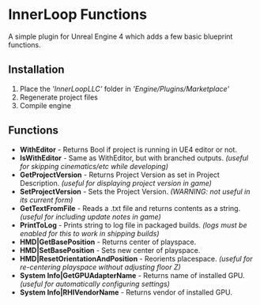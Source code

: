 # InnerLoop Functions

A simple plugin for Unreal Engine 4 which adds a few basic blueprint functions.

## Installation
1) Place the *'InnerLoopLLC'* folder in *'Engine/Plugins/Marketplace'*<br>
2) Regenerate project files<br>
3) Compile engine<br>

## Functions
* **WithEditor** - Returns Bool if project is running in UE4 editor or not.<br>
* **IsWithEditor** - Same as WithEditor, but with branched outputs. *(useful for skipping cinematics/etc while developing)*<br>
* **GetProjectVersion** - Returns Project Version as set in Project Description. *(useful for displaying project version in game)*<br>
* **SetProjectVersion** - Sets the Project Version. *(WARNING: not useful in its current form)*<br>
* **GetTextFromFile** - Reads a .txt file and returns contents as a string. *(useful for including update notes in game)*<br>
* **PrintToLog** - Prints string to log file in packaged builds. *(logs must be enabled for this to work in shipping builds)*<br>
* **HMD|GetBasePosition** - Returns center of playspace.<br>
* **HMD|SetBasePosition** - Sets new center of playspace.<br>
* **HMD|ResetOrientationAndPosition** - Reorients placespace. *(useful for re-centering playspace without adjusting floor Z)*<br>
* **System Info|GetGPUAdapterName** - Returns name of installed GPU. *(useful for automatically configuring settings)*<br>
* **System Info|RHIVendorName** - Returns vendor of installed GPU.<br>
